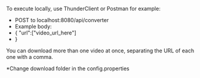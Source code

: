 To execute locally, use ThunderClient or Postman for example:

- POST to localhost:8080/api/converter
- Example body:
- {
    "url":["video_url_here"]
- }

You can download more than one video at once, separating the URL of each one with a comma.

*Change download folder in the config.properties
